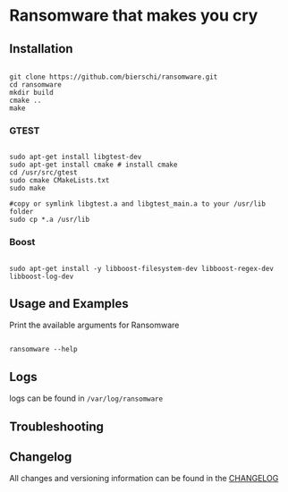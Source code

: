 # Ransomware that makes you cry


## Installation
<pre><code>
git clone https://github.com/bierschi/ransomware.git
cd ransomware
mkdir build
cmake ..
make
</code></pre>

### GTEST
<pre><code>
sudo apt-get install libgtest-dev
sudo apt-get install cmake # install cmake
cd /usr/src/gtest
sudo cmake CMakeLists.txt
sudo make

#copy or symlink libgtest.a and libgtest_main.a to your /usr/lib folder
sudo cp *.a /usr/lib
</code></pre>

### Boost
<pre><code>
sudo apt-get install -y libboost-filesystem-dev libboost-regex-dev libboost-log-dev
</code></pre>

## Usage and Examples

Print the available arguments for Ransomware
<pre><code>
ransomware --help
</code></pre>


## Logs

logs can be found in `/var/log/ransomware`

## Troubleshooting


## Changelog
All changes and versioning information can be found in the [CHANGELOG](https://github.com/bierschi/ransomware/CHANGELOG.rst)